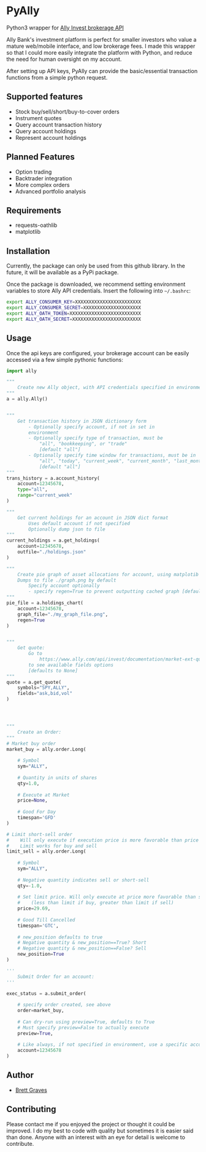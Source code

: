 # PyAlly
Python3 wrapper for [Ally Invest brokerage API](https://www.ally.com/api/invest/documentation/getting-started/ "Ally Invest API")

Ally Bank's investment platform is perfect for smaller investors who value a mature web/mobile interface, and low brokerage fees. I made this wrapper so that I could more easily integrate the platform with Python, and reduce the need for human oversight on my account.

After setting up API keys, PyAlly can provide the basic/essential transaction functions from a simple python request.

## Supported features
* Stock buy/sell/short/buy-to-cover orders
* Instrument quotes
* Query account transaction history
* Query account holdings
* Represent account holdings
## Planned Features
* Option trading
* Backtrader integration
* More complex orders
* Advanced portfolio analysis

## Requirements
* requests-oathlib
* matplotlib

## Installation
Currently, the package can only be used from this github library. In the future, it will be available as a PyPi package.

Once the package is downloaded, we recommend setting environment variables to store
Ally API credentials. Insert the following into `~/.bashrc`:

```bash
export ALLY_CONSUMER_KEY=XXXXXXXXXXXXXXXXXXXXXXXX
export ALLY_CONSUMER_SECRET=XXXXXXXXXXXXXXXXXXXXX
export ALLY_OATH_TOKEN=XXXXXXXXXXXXXXXXXXXXXXXXXX
export ALLY_OATH_SECRET=XXXXXXXXXXXXXXXXXXXXXXXXX
```


## Usage

Once the api keys are configured, your brokerage account can be easily accessed via a few simple pythonic functions:

```python
import ally

"""
	Create new Ally object, with API credentials specified in environment
"""
a = ally.Ally()


"""
	Get transaction history in JSON dictionary form
		- Optionally specify account, if not in set in
		environment
		- Optionally specify type of transaction, must be 
			"all", "bookkeeping", or "trade"
            [default "all"]
        - Optionally specify time window for transactions, must be in 
            "all", "today", "current_week", "current_month", "last_month"
            [default "all"]
"""
trans_history = a.account_history(
	account=12345678,
	type="all",
    range="current_week"
)

"""
    Get current holdings for an account in JSON dict format
        Uses default account if not specified
        Optionally dump json to file
"""
current_holdings = a.get_holdings(
    account=12345678,
    outfile="./holdings.json"
)

"""
    Create pie graph of asset allocations for account, using matplotib
    Dumps to file ./graph.png by default
        Specify account optionally
        - specify regen=True to prevent outputting cached graph [default False]
"""
pie_file = a.holdings_chart(
    account=12345678,
    graph_file="./my_graph_file.png",
    regen=True
)


"""
    Get quote:
        Go to
            https://www.ally.com/api/invest/documentation/market-ext-quotes-get-post/
        to see available fields options
        [defaults to None]
"""
quote = a.get_quote(
    symbols="SPY,ALLY",
    fields="ask,bid,vol"
)




"""
    Create an Order:
"""
# Market buy order
market_buy = ally.order.Long(
    
    # Symbol
    sym="ALLY",
    
    # Quantity in units of shares
    qty=1.0,
    
    # Execute at Market
    price=None,
    
    # Good For Day
    timespan='GFD'
)

# Limit short-sell order
#    Will only execute if execution price is more favorable than price
#    Limit works for buy and sell
limit_sell = ally.order.Long(
    
    # Symbol
    sym="ALLY",
    
    # Negative quantity indicates sell or short-sell
    qty=-1.0,
    
    # Set limit price. Will only execute at price more favorable than specified price
    #    (less than limit if buy, greater than limit if sell)
    price=29.69,
    
    # Good Till Cancelled
    timespan='GTC',
    
    # new_position defaults to true
    # Negative quantity & new_position==True? Short
    # Negative quantity & new_position==False? Sell
    new_position=True
)

'''
    Submit Order for an account:
'''

exec_status = a.submit_order(
    
    # specify order created, see above
    order=market_buy,
    
    # Can dry-run using preview=True, defaults to True
    # Must specify preview=False to actually execute
    preview=True,
    
    # Like always, if not specified in environment, use a specific account
    account=12345678
)

```

## Author
* [Brett Graves](https://github.com/alienbrett)

## Contributing
Please contact me if you enjoyed the project or thought it could be improved. I do my best to code with quality but sometimes it is easier said than done. Anyone with an interest with an eye for detail is welcome to contribute.